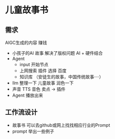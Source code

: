 # 儿童故事书

## 需求
AIGC生成的内容  赚钱
- 小孩子的AI    故事   解决了版权问题
    AI + 硬件结合
- Agent 
    - input 开始节点
    - 上网搜索  插件    选择    百度
    - 知识库 （安徒生的故事，中国传统故事····）
- llm   整理一下    儿童故事
    润色一下
- 声音 TTS  音色 卖点 -> 插件
- Agent 播放出来

## 工作流设计
- 故事书
    可以去github或网上找找相应行业的Prompt 
- prompt
    举出一些例子